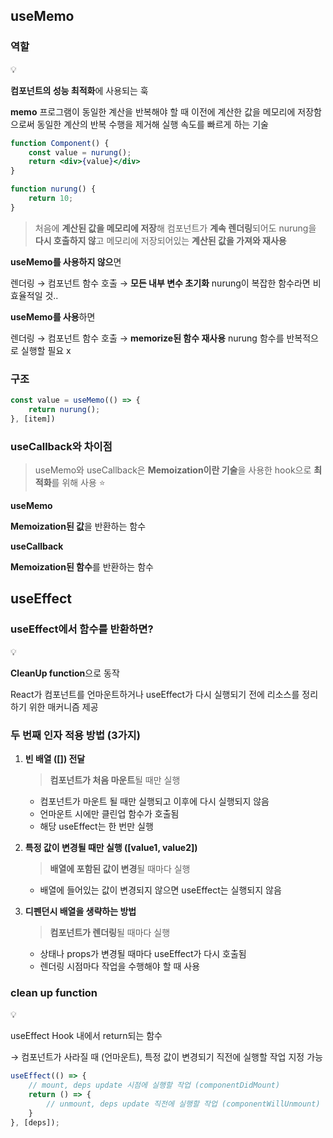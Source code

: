 ## useMemo

### 역할

<aside>
💡

**컴포넌트의 성능 최적화**에 사용되는 훅

</aside>

**memo**
프로그램이 동일한 계산을 반복해야 할 때 이전에 계산한 값을 메모리에 저장함으로써 동일한 계산의 반복 수행을 제거해 실행 속도를 빠르게 하는 기술

```jsx
function Component() {
	const value = nurung();
	return <div>{value}</div>
}

function nurung() {
	return 10;
}
```

> 처음에 **계산된 값을 메모리에 저장**해 컴포넌트가 **계속 렌더링**되어도 nurung을 **다시 호출하지 않**고 메모리에 저장되어있는 **계산된 값을 가져와 재사용**
> 

**useMemo를 사용하지 않으**면

렌더링 → 컴포넌트 함수 호출 → **모든 내부 변수 초기화**
nurung이 복잡한 함수라면 비효율적일 것..

**useMemo를 사용**하면

렌더링 → 컴포넌트 함수 호출 → **memorize된 함수 재사용**
nurung 함수를 반복적으로 실행할 필요 x

### 구조

```jsx
const value = useMemo(() => {
	return nurung();
}, [item])
```

### useCallback와 차이점

> useMemo와 useCallback은 **Memoization이란 기술**을 사용한 hook으로 **최적화**를 위해 사용 ⭐
> 

**useMemo**

**Memoization된 값**을 반환하는 함수

**useCallback**

**Memoization된 함수**를 반환하는 함수

## useEffect

### useEffect에서 함수를 반환하면?

<aside>
💡

**CleanUp function**으로 동작

</aside>

React가 컴포넌트를 언마운트하거나 useEffect가 다시 실행되기 전에 
리소스를 정리하기 위한 매커니즘 제공

### 두 번째 인자 적용 방법 (3가지)

1. **빈 배열 ([]) 전달**
    
    > **컴포넌트가 처음 마운트**될 때만 실행
    > 
    - 컴포넌트가 마운트 될 때만 실행되고 이후에 다시 실행되지 않음
    - 언마운트 시에만 클린업 함수가 호출됨
    - 해당 useEffect는 한 번만 실행
2. **특정 값이 변경될 때만 실행 ([value1, value2])**
    
    > **배열에 포함된 값이 변경**될 때마다 실행
    > 
    - 배열에 들어있는 값이 변경되지 않으면 useEffect는 실행되지 않음
3. **디펜던시 배열을 생략하는 방법**
    
    > **컴포넌트가 렌더링**될 때마다 실행
    > 
    - 상태나 props가 변경될 때마다 useEffect가 다시 호출됨
    - 렌더링 시점마다 작업을 수행해야 할 때 사용

### clean up function

<aside>
💡

useEffect Hook 내에서 return되는 함수

</aside>

→ 컴포넌트가 사라질 때 (언마운트), 특정 값이 변경되기 직전에 실행할 작업 지정 가능

```jsx
useEffect(() => {
	// mount, deps update 시점에 실행할 작업 (componentDidMount)
	return () => {
		// unmount, deps update 직전에 실행할 작업 (componentWillUnmount)
	}
}, [deps]);
```
